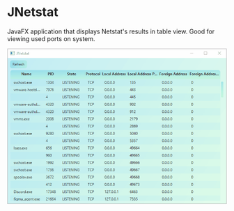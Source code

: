 # JNetstat
JavaFX application that displays Netstat's results in table view. Good for viewing used ports on system.

![demo gif](demo.gif)
